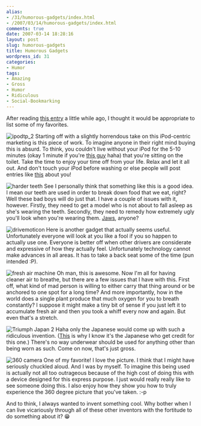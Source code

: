 ```yaml
---
alias:
- /31/humorous-gadgets/index.html
- /2007/03/14/humorous-gadgets/index.html
comments: true
date: 2007-03-14 18:28:16
layout: post
slug: humorous-gadgets
title: Humorous Gadgets
wordpress_id: 31
categories:
- Humor
tags:
- Amazing
- Gross
- Humor
- Ridiculous
- Social-Bookmarking
---
```


After reading [this entry](http://www.techeblog.com/index.php/tech-gadget/top-10-funniest-gadgets) a little while ago, I thought it would be appropriate to list some of my favorites.




![ipodtp_2](http://farm1.static.flickr.com/172/420716497_3166567d7c_o.jpg)
Starting off with a slightly horrendous take on this iPod-centric marketing is this piece of work. To imagine anyone in their right mind buying this is absurd. To think, you couldn't live without your iPod for the 5-10 minutes (okay 1 minute if you're [this guy](http://www.xanga.com/fonghwang) haha) that you're sitting on the toilet. Take the time to enjoy your time off from your life. Relax and let it all out. And don't touch your iPod before washing or else people will post entries like [this](http://www.goingthewongway.com/2007/03/07/a-scary-thought/) about you!



![harder teeth](http://farm1.static.flickr.com/184/420716505_f45089498b_o.jpg)
See I personally think that something like this is a good idea. I mean our teeth are used in order to break down food that we eat, right? Well these bad boys will do just that. I have a couple of issues with it, however. Firstly, they need to get a model who is not about to fall asleep as she's wearing the teeth. Secondly, they need to remedy how extremely ugly you'll look when you're wearing them. [Jaws](http://en.wikipedia.org/wiki/Jaws_%28James_Bond%29), anyone?



![drivemoticon](http://farm1.static.flickr.com/184/420716495_b0438c971d_o.jpg)
Here is another gadget that actually seems useful. Unfortunately everyone will look at you like a fool if you so happen to actually use one. Everyone is better off when other drivers are considerate and expressive of how they actually feel. Unfortunately technology cannot make advances in all areas. It has to take a back seat some of the time (pun intended :P).



![fresh air machine](http://farm1.static.flickr.com/128/420716507_6a407be63b_o.jpg)
Oh man, this is awesome. Now I'm all for having cleaner air to breathe, but there are a few issues that I have with this. First off, what kind of mad person is willing to either carry that thing around or be anchored to one spot for a long time? And more importantly, how in the world does a single plant produce that much oxygen for you to breath constantly? I suppose it might make a tiny bit of sense if you just left it to accumulate fresh air and then you took a whiff every now and again. But even that's a stretch.



![Triumph Japan 2](http://farm1.static.flickr.com/173/421254893_c86d19fdb2_o.jpg)
Haha only the Japanese would come up with such a ridiculous invention. ([This](http://www.triumphjapan.com/release/unique/2006110700166.html) is why I know it's the Japanese who get credit for this one.) There's no way underwear should be used for anything other than being worn as such. Come on now, that's just gross.



![360 camera](http://farm1.static.flickr.com/177/420716502_8fafc806f5_o.jpg)
One of my favorite! I love the picture. I think that I might have seriously chuckled aloud. And I was by myself. To imagine this being used is actually not all too outrageous because of the high cost of doing this with a device designed for this express purpose. I just would really really like to see someone doing this. I also enjoy how they show you how to truly experience the 360 degree picture that you've taken. :-p



And to think, I always wanted to invent something cool. Why bother when I can live vicariously through all of these other inventors with the fortitude to do something about it?
:grin:
